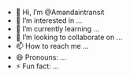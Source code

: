 - 👋 Hi, I’m @Amandaintransit
- 👀 I’m interested in ...
- 🌱 I’m currently learning ...
- 💞️ I’m looking to collaborate on ...
- 📫 How to reach me ...
- 😄 Pronouns: ...
- ⚡ Fun fact: ...

<!---
Amandaintransit/Amandaintransit is a ✨ special ✨ repository because its `README.md` (this file) appears on your GitHub profile.
You can click the Preview link to take a look at your changes.
--->

